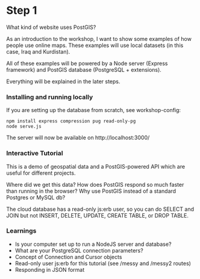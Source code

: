# Step 1

What kind of website uses PostGIS?

As an introduction to the workshop, I want to show some examples of how
people use online maps.  These examples will use local datasets (in this
case, Iraq and Kurdistan).

All of these examples will be powered by a Node server (Express framework)
and PostGIS database (PostgreSQL + extensions).

Everything will be explained in the later steps.

### Installing and running locally

If you are setting up the database from scratch, see workshop-config:

```
npm install express compression pug read-only-pg
node serve.js
```

The server will now be available on http://localhost:3000/

### Interactive Tutorial

This is a demo of geospatial data and a PostGIS-powered API which are useful for different projects.

Where did we get this data? How does PostGIS respond so much faster than running
in the browser? Why use PostGIS instead of a standard Postgres or MySQL db?

The cloud database has a read-only js:erb user, so you can do SELECT and JOIN
but not INSERT, DELETE, UPDATE, CREATE TABLE, or DROP TABLE.

### Learnings

- Is your computer set up to run a NodeJS server and database?
- What are your PostgreSQL connection parameters?
- Concept of Connection and Cursor objects
- Read-only user js:erb for this tutorial (see /messy and /messy2 routes)
- Responding in JSON format
